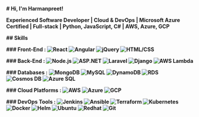 **# Hi, I'm Harmanpreet!**

**Experienced Software Developer | Cloud & DevOps | Microsoft Azure Certified | Full-stack | Python, JavaScript, C# | AWS, Azure, GCP**

**## Skills**

**### Front-End : ![React](https://img.shields.io/badge/-React-blue) ![Angular](https://img.shields.io/badge/-Angular-red) ![jQuery](https://img.shields.io/badge/-jQuery-blue) ![HTML/CSS](https://img.shields.io/badge/-HTML/CSS-orange)**

**### Back-End : ![Node.js](https://img.shields.io/badge/-Node.js-green) ![ASP.NET](https://img.shields.io/badge/-ASP.NET-blue) ![Laravel](https://img.shields.io/badge/-Laravel-red) ![Django](https://img.shields.io/badge/-Django-green) ![AWS Lambda](https://img.shields.io/badge/-AWS%20Lambda-orange)**

**### Databases : ![MongoDB](https://img.shields.io/badge/-MongoDB-green) ![MySQL](https://img.shields.io/badge/-MySQL-blue) ![DynamoDB](https://img.shields.io/badge/-DynamoDB-blue) ![RDS](https://img.shields.io/badge/-RDS-orange) ![Cosmos DB](https://img.shields.io/badge/-Cosmos%20DB-purple) ![Azure SQL](https://img.shields.io/badge/-Azure%20SQL-blue)**

**### Cloud Platforms : ![AWS](https://img.shields.io/badge/-AWS-yellow) ![Azure](https://img.shields.io/badge/-Azure-blue) ![GCP](https://img.shields.io/badge/-GCP-blue)**

**### DevOps Tools : ![Jenkins](https://img.shields.io/badge/-Jenkins-red) ![Ansible](https://img.shields.io/badge/-Ansible-blue) ![Terraform](https://img.shields.io/badge/-Terraform-purple) ![Kubernetes](https://img.shields.io/badge/-Kubernetes-blue) ![Docker](https://img.shields.io/badge/-Docker-blue) ![Helm](https://img.shields.io/badge/-Helm-green) ![Ubuntu](https://img.shields.io/badge/-Ubuntu-orange) ![Redhat](https://img.shields.io/badge/-Redhat-red) ![Git](https://img.shields.io/badge/-Git-brown)**
